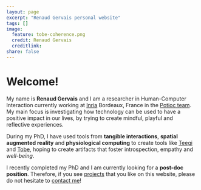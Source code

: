 ```yaml
---
layout: page
excerpt: "Renaud Gervais personal website"
tags: []
image:
  feature: tobe-coherence.png
  credit: Renaud Gervais
  creditlink: 
share: false
---
```


# Welcome!
My name is **Renaud Gervais** and I am a researcher in Human-Computer Interaction currently working at [Inria](http://www.inria.fr) Bordeaux, France in the [Potioc team](http://team.inria.fr/potioc/). My main focus is investigating how technology can be used to have a positive impact in our lives, by trying to create mindful, playful and reflective experiences.

During my PhD, I have used tools from **tangible interactions**, **spatial augmented reality** and **physiological computing** to create tools like [Teegi](/teegi-tangible-eeg-interface/) and [Tobe](/tobe/), hoping to create artifacts that foster introspection, empathy and *well-being*.

I recently completed my PhD and I am currently looking for a **post-doc position**. Therefore, if you see [projects](/projects/) that you like on this website, please do not hesitate to [contact me](mailto:renaud.gervais@gmail.com)!